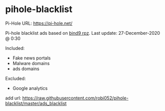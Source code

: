 # pihole-blacklist
Pi-Hole URL: https://pi-hole.net/

Pi-hole blacklist ads based on [bind9 rpz](https://github.com/robi052/bind9-rpz).
Last update: 27-December-2020 @ 0:30

Included:
- Fake news portals
- Malware domains
- ads domains

Excluded:
- Google analytics

add url: https://raw.githubusercontent.com/robi052/pihole-blacklist/master/ads_blacklist
